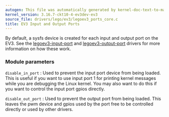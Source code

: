 ```yaml
---
autogen: This file was automatically generated by kernel-doc-text-to-markdown.py
kernel_version: 3.16.7-ckt10-4-ev3dev-ev3
source_file: drivers/lego/ev3/legoev3_ports_core.c
title: EV3 Input and Output Ports
---
```


By default, a sysfs device is created for each input and output port on the
EV3. See the [legoev3-input-port] and [legoev3-output-port] drivers for more
information on how these work.

### Module parameters

`disable_in_port`
: Used to prevent the input port device from being loaded. This is useful
if you want to use input port 1 for printing kernel messages while you
are debugging the Linux kernel. You may also want to do this if you want
to control the input port gpios directly.

`disable_out_port`
: Used to prevent the output port from being loaded. This leaves the pwm
device and gpios used by the port free to be controlled directly or used
by other drivers.

[legoev3-input-port]: docs/ports/legoev3-input-port
[legoev3-output-port]: docs/ports/legoev3-output-port

